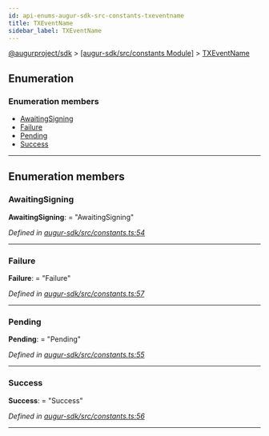 ```yaml
---
id: api-enums-augur-sdk-src-constants-txeventname
title: TXEventName
sidebar_label: TXEventName
---
```


[@augurproject/sdk](api-readme.md) > [[augur-sdk/src/constants Module]](api-modules-augur-sdk-src-constants-module.md) > [TXEventName](api-enums-augur-sdk-src-constants-txeventname.md)

## Enumeration

### Enumeration members

* [AwaitingSigning](api-enums-augur-sdk-src-constants-txeventname.md#awaitingsigning)
* [Failure](api-enums-augur-sdk-src-constants-txeventname.md#failure)
* [Pending](api-enums-augur-sdk-src-constants-txeventname.md#pending)
* [Success](api-enums-augur-sdk-src-constants-txeventname.md#success)

---

## Enumeration members

<a id="awaitingsigning"></a>

###  AwaitingSigning

**AwaitingSigning**:  = "AwaitingSigning"

*Defined in [augur-sdk/src/constants.ts:54](https://github.com/AugurProject/augur/blob/304ca83772/packages/augur-sdk/src/constants.ts#L54)*

___
<a id="failure"></a>

###  Failure

**Failure**:  = "Failure"

*Defined in [augur-sdk/src/constants.ts:57](https://github.com/AugurProject/augur/blob/304ca83772/packages/augur-sdk/src/constants.ts#L57)*

___
<a id="pending"></a>

###  Pending

**Pending**:  = "Pending"

*Defined in [augur-sdk/src/constants.ts:55](https://github.com/AugurProject/augur/blob/304ca83772/packages/augur-sdk/src/constants.ts#L55)*

___
<a id="success"></a>

###  Success

**Success**:  = "Success"

*Defined in [augur-sdk/src/constants.ts:56](https://github.com/AugurProject/augur/blob/304ca83772/packages/augur-sdk/src/constants.ts#L56)*

___

